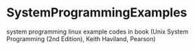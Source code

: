 # SystemProgrammingExamples
system programming linux example codes in book (Unix System Programming (2nd Edition), Keith Haviland, Pearson)
